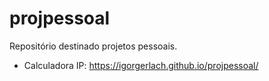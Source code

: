# projpessoal
Repositório destinado projetos pessoais.

- Calculadora IP: https://igorgerlach.github.io/projpessoal/
